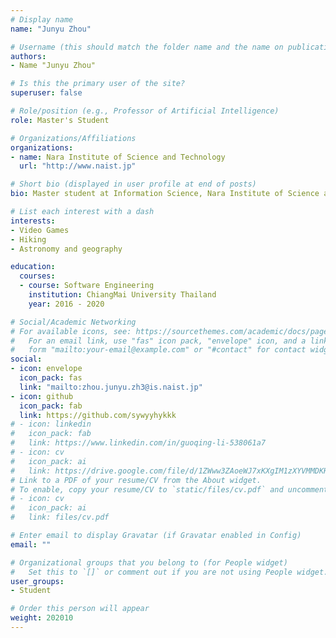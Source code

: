```yaml
---
# Display name
name: "Junyu Zhou"

# Username (this should match the folder name and the name on publications)
authors:
- Name "Junyu Zhou"

# Is this the primary user of the site?
superuser: false

# Role/position (e.g., Professor of Artificial Intelligence)
role: Master's Student

# Organizations/Affiliations
organizations:
- name: Nara Institute of Science and Technology
  url: "http://www.naist.jp"

# Short bio (displayed in user profile at end of posts)
bio: Master student at Information Science, Nara Institute of Science and Technology, Japan. Member of Software Design and Analysis Laboratory. Currently researching on cloud gaming streaming method.

# List each interest with a dash
interests:
- Video Games
- Hiking 
- Astronomy and geography

education:
  courses:
  - course: Software Engineering
    institution: ChiangMai University Thailand
    year: 2016 - 2020

# Social/Academic Networking
# For available icons, see: https://sourcethemes.com/academic/docs/page-builder/#icons
#   For an email link, use "fas" icon pack, "envelope" icon, and a link in the
#   form "mailto:your-email@example.com" or "#contact" for contact widget.
social:
- icon: envelope
  icon_pack: fas
  link: "mailto:zhou.junyu.zh3@is.naist.jp"
- icon: github
  icon_pack: fab
  link: https://github.com/sywyyhykkk
# - icon: linkedin
#   icon_pack: fab
#   link: https://www.linkedin.com/in/guoqing-li-538061a7
# - icon: cv
#   icon_pack: ai
#   link: https://drive.google.com/file/d/1ZWww3ZAoeWJ7xKXgIM1zXYVMMDKHXMzH/view?usp=sharing
# Link to a PDF of your resume/CV from the About widget.
# To enable, copy your resume/CV to `static/files/cv.pdf` and uncomment the lines below.
# - icon: cv
#   icon_pack: ai
#   link: files/cv.pdf

# Enter email to display Gravatar (if Gravatar enabled in Config)
email: ""

# Organizational groups that you belong to (for People widget)
#   Set this to `[]` or comment out if you are not using People widget.
user_groups:
- Student

# Order this person will appear
weight: 202010
---
```

